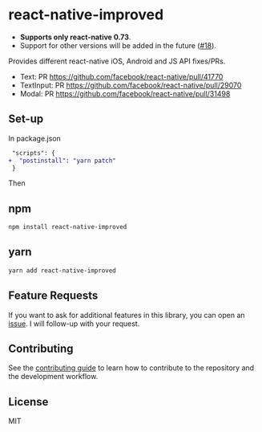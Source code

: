 # react-native-improved


- **Supports only react-native 0.73**.
- Support for other versions will be added in the future ([#18](https://github.com/fabOnReact/react-native-improved/issues/18)).

Provides different react-native iOS, Android and JS API fixes/PRs.

- Text: PR https://github.com/facebook/react-native/pull/41770
- TextInput: PR https://github.com/facebook/react-native/pull/29070
- Modal: PR https://github.com/facebook/react-native/pull/31498

## Set-up

In package.json

```diff
 "scripts": {
+  "postinstall": "yarn patch"
 }
```

Then

## npm

```sh
npm install react-native-improved
```

## yarn

```sh
yarn add react-native-improved
```

## Feature Requests

If you want to ask for additional features in this library, you can open an [issue](https://github.com/fabriziobertoglio1987/react-native-improved/issues). I will follow-up with your request.

## Contributing

See the [contributing guide](CONTRIBUTING.md) to learn how to contribute to the repository and the development workflow.


## License

MIT
